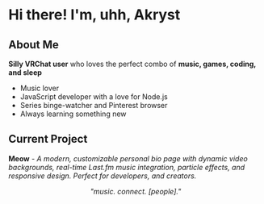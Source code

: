 # Hi there! I'm, uhh, Akryst

## About Me

**Silly VRChat user** who loves the perfect combo of **music, games, coding, and sleep**

- Music lover
- JavaScript developer with a love for Node.js
- Series binge-watcher and Pinterest browser
- Always learning something new

## Current Project

**Meow** - *A modern, customizable personal bio page with dynamic video backgrounds, real-time Last.fm music integration, particle effects, and responsive design. Perfect for developers, and creators.*

<div align="center">
  <i>"music. connect. [people]."</i>
</div>
